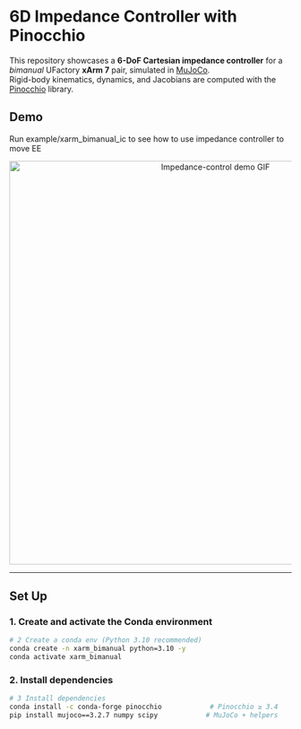 # 6D Impedance Controller with Pinocchio

This repository showcases a **6-DoF Cartesian impedance controller** for a *bimanual* UFactory **xArm 7** pair, simulated in [MuJoCo](https://mujoco.org/).  
Rigid-body kinematics, dynamics, and Jacobians are computed with the [Pinocchio](https://github.com/stack-of-tasks/pinocchio) library.



## Demo

Run example/xarm_bimanual_ic to see how to use impedance controller to move EE

<p align="center">
  <img src="fig/bimanual_ic_demo.gif" width="720" alt="Impedance-control demo GIF">
</p>




---



## Set Up

### 1. Create and activate the Conda environment
```bash
# 2 Create a conda env (Python 3.10 recommended)
conda create -n xarm_bimanual python=3.10 -y
conda activate xarm_bimanual

```   

### 2. Install dependencies
```bash
# 3 Install dependencies
conda install -c conda-forge pinocchio            # Pinocchio ≥ 3.4
pip install mujoco==3.2.7 numpy scipy            # MuJoCo + helpers


```  


